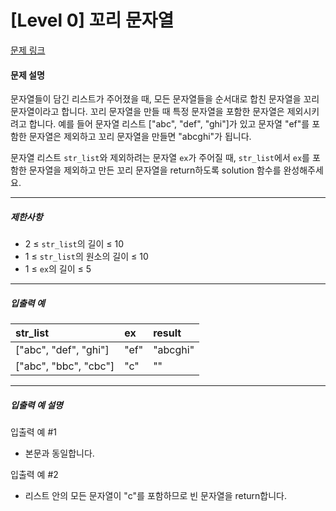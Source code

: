 # [Level 0] 꼬리 문자열

[문제 링크](https://school.programmers.co.kr/learn/courses/30/lessons/181841)

#### 문제 설명

문자열들이 담긴 리스트가 주어졌을 때, 모든 문자열들을 순서대로 합친 문자열을 꼬리 문자열이라고 합니다. 꼬리 문자열을 만들 때 특정 문자열을 포함한 문자열은 제외시키려고 합니다. 예를 들어 문자열 리스트 ["abc", "def", "ghi"]가 있고 문자열 "ef"를 포함한 문자열은 제외하고 꼬리 문자열을 만들면 "abcghi"가 됩니다.

문자열 리스트 ```str_list```와 제외하려는 문자열 ```ex```가 주어질 때, ```str_list```에서 ```ex```를 포함한 문자열을 제외하고 만든 꼬리 문자열을 return하도록 solution 함수를 완성해주세요.

---

##### 제한사항

- 2 ≤ ```str_list```의 길이 ≤ 10
- 1 ≤ ```str_list```의 원소의 길이 ≤ 10
- 1 ≤ ```ex```의 길이 ≤ 5

---

##### 입출력 예

|str_list|ex|result|
|:---|:---|:---|
|["abc", "def", "ghi"]|"ef"|"abcghi"|
|["abc", "bbc", "cbc"]|"c"|""|

---

##### 입출력 예 설명

입출력 예 #1

- 본문과 동일합니다.

입출력 예 #2

- 리스트 안의 모든 문자열이 "c"를 포함하므로 빈 문자열을 return합니다.
